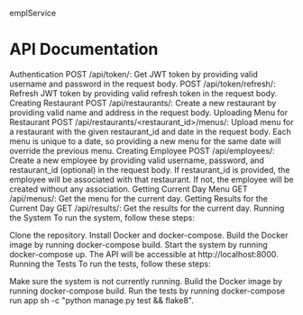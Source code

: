 emplService
# API Documentation
Authentication
POST /api/token/: Get JWT token by providing valid username and password in the request body.
POST /api/token/refresh/: Refresh JWT token by providing valid refresh token in the request body.
Creating Restaurant
POST /api/restaurants/: Create a new restaurant by providing valid name and address in the request body.
Uploading Menu for Restaurant
POST /api/restaurants/<restaurant_id>/menus/: Upload menu for a restaurant with the given restaurant_id and date in the request body. Each menu is unique to a date, so providing a new menu for the same date will override the previous menu.
Creating Employee
POST /api/employees/: Create a new employee by providing valid username, password, and restaurant_id (optional) in the request body. If restaurant_id is provided, the employee will be associated with that restaurant. If not, the employee will be created without any association.
Getting Current Day Menu
GET /api/menus/: Get the menu for the current day.
Getting Results for the Current Day
GET /api/results/: Get the results for the current day.
Running the System
To run the system, follow these steps:

Clone the repository.
Install Docker and docker-compose.
Build the Docker image by running docker-compose build.
Start the system by running docker-compose up.
The API will be accessible at http://localhost:8000.
Running the Tests
To run the tests, follow these steps:

Make sure the system is not currently running.
Build the Docker image by running docker-compose build.
Run the tests by running docker-compose run app sh -c "python manage.py test && flake8".
